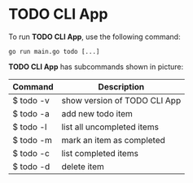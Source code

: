 # TODO CLI App

To run **TODO CLI App**, use  the following command:

```
go run main.go todo [...]
```

**TODO CLI App** has subcommands shown in picture:


Command  | Description
------------- | -------------
$ todo -v  |  show version of TODO CLI App
$ todo -a  |  add new todo item
$ todo -l  |  list all uncompleted items
$ todo -m  |  mark an item as completed
$ todo -c  |  list completed items
$ todo -d  |  delete item
